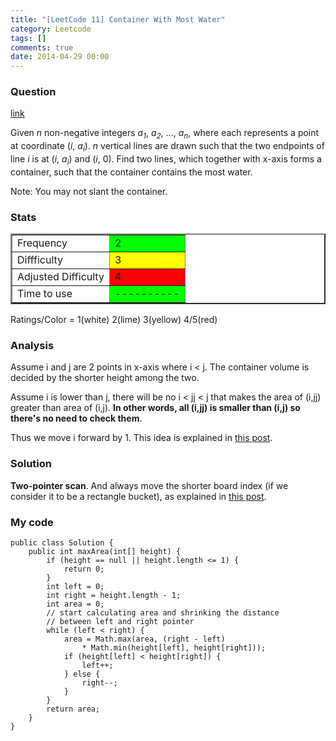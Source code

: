 ```yaml
---
title: "[LeetCode 11] Container With Most Water"
category: Leetcode
tags: []
comments: true
date: 2014-04-29 00:00
---
```



### Question

[link](http://oj.leetcode.com/problems/container-with-most-water/)

<div class="question-content">
            <p></p><p>Given <i>n</i> non-negative integers <i>a<sub>1</sub></i>, <i>a<sub>2</sub></i>, ..., <i>a<sub>n</sub></i>, where each represents a point at coordinate (<i>i</i>, <i>a<sub>i</sub></i>). <i>n</i> vertical lines are drawn such that the two endpoints of line <i>i</i> is at (<i>i</i>, <i>a<sub>i</sub></i>) and (<i>i</i>, 0). Find two lines, which together with x-axis forms a container, such that the container contains the most water.
</p>
<p>Note: You may not slant the container.
</p><p></p>
</div>

### Stats

<table border="2">
	<tr>
		<td>Frequency</td>
		<td bgcolor="lime">2</td>
	</tr>
	<tr>
		<td>Diffficulty</td>
		<td bgcolor="yellow">3</td>
	</tr>
	<tr>
		<td>Adjusted Difficulty</td>
		<td bgcolor="red">4</td>
	</tr>
	<tr>
		<td>Time to use</td>
		<td bgcolor="lime">----------</td>
	</tr>
</table>

Ratings/Color = 1(white) 2(lime) 3(yellow) 4/5(red)

### Analysis

Assume i and j are 2 points in x-axis where i < j. The container volume is decided by the shorter height among the two.

Assume i is lower than j, there will be no i < jj < j that makes the area of (i,jj) greater than area of (i,j). **In other words, all (i,jj) is smaller than (i,j) so there's no need to check them**.

Thus we move i forward by 1. This idea is explained in [this post](http://jane4532.blogspot.sg/2013/05/container-with-most-water-leetcode.html).

### Solution

**Two-pointer scan**. And always move the shorter board index (if we consider it to be a rectangle bucket), as explained in [this post](http://fisherlei.blogspot.sg/2013/01/leetcode-container-with-most-water.html).

### My code

    public class Solution {
        public int maxArea(int[] height) {
            if (height == null || height.length <= 1) {
                return 0;
            }
            int left = 0;
            int right = height.length - 1;
            int area = 0;
            // start calculating area and shrinking the distance
            // between left and right pointer
            while (left < right) {
                area = Math.max(area, (right - left)
                    * Math.min(height[left], height[right]));
                if (height[left] < height[right]) {
                    left++;
                } else {
                    right--;
                }
            }
            return area;
        }
    }
